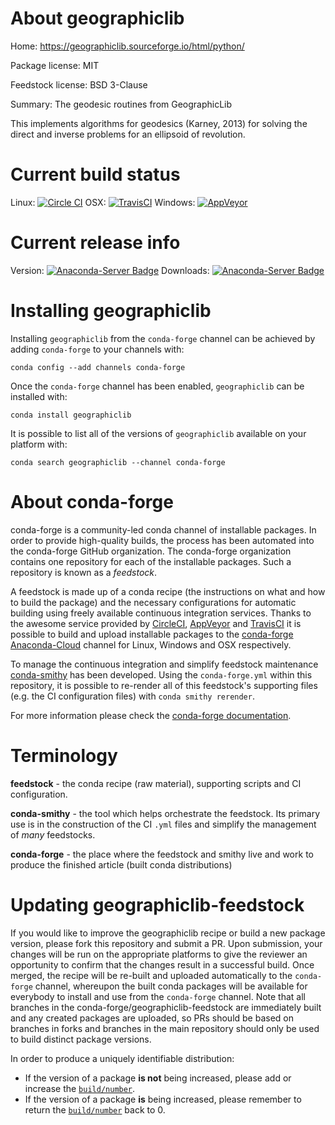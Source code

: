 About geographiclib
===================

Home: https://geographiclib.sourceforge.io/html/python/

Package license: MIT

Feedstock license: BSD 3-Clause

Summary: The geodesic routines from GeographicLib

This implements algorithms for geodesics (Karney, 2013) for solving the
direct and inverse problems for an ellipsoid of revolution.


Current build status
====================

Linux: [![Circle CI](https://circleci.com/gh/conda-forge/geographiclib-feedstock.svg?style=shield)](https://circleci.com/gh/conda-forge/geographiclib-feedstock)
OSX: [![TravisCI](https://travis-ci.org/conda-forge/geographiclib-feedstock.svg?branch=master)](https://travis-ci.org/conda-forge/geographiclib-feedstock)
Windows: [![AppVeyor](https://ci.appveyor.com/api/projects/status/github/conda-forge/geographiclib-feedstock?svg=True)](https://ci.appveyor.com/project/conda-forge/geographiclib-feedstock/branch/master)

Current release info
====================
Version: [![Anaconda-Server Badge](https://anaconda.org/conda-forge/geographiclib/badges/version.svg)](https://anaconda.org/conda-forge/geographiclib)
Downloads: [![Anaconda-Server Badge](https://anaconda.org/conda-forge/geographiclib/badges/downloads.svg)](https://anaconda.org/conda-forge/geographiclib)

Installing geographiclib
========================

Installing `geographiclib` from the `conda-forge` channel can be achieved by adding `conda-forge` to your channels with:

```
conda config --add channels conda-forge
```

Once the `conda-forge` channel has been enabled, `geographiclib` can be installed with:

```
conda install geographiclib
```

It is possible to list all of the versions of `geographiclib` available on your platform with:

```
conda search geographiclib --channel conda-forge
```


About conda-forge
=================

conda-forge is a community-led conda channel of installable packages.
In order to provide high-quality builds, the process has been automated into the
conda-forge GitHub organization. The conda-forge organization contains one repository
for each of the installable packages. Such a repository is known as a *feedstock*.

A feedstock is made up of a conda recipe (the instructions on what and how to build
the package) and the necessary configurations for automatic building using freely
available continuous integration services. Thanks to the awesome service provided by
[CircleCI](https://circleci.com/), [AppVeyor](http://www.appveyor.com/)
and [TravisCI](https://travis-ci.org/) it is possible to build and upload installable
packages to the [conda-forge](https://anaconda.org/conda-forge)
[Anaconda-Cloud](http://docs.anaconda.org/) channel for Linux, Windows and OSX respectively.

To manage the continuous integration and simplify feedstock maintenance
[conda-smithy](http://github.com/conda-forge/conda-smithy) has been developed.
Using the ``conda-forge.yml`` within this repository, it is possible to re-render all of
this feedstock's supporting files (e.g. the CI configuration files) with ``conda smithy rerender``.

For more information please check the [conda-forge documentation](https://conda-forge.org/docs/).

Terminology
===========

**feedstock** - the conda recipe (raw material), supporting scripts and CI configuration.

**conda-smithy** - the tool which helps orchestrate the feedstock.
                   Its primary use is in the construction of the CI ``.yml`` files
                   and simplify the management of *many* feedstocks.

**conda-forge** - the place where the feedstock and smithy live and work to
                  produce the finished article (built conda distributions)


Updating geographiclib-feedstock
================================

If you would like to improve the geographiclib recipe or build a new
package version, please fork this repository and submit a PR. Upon submission,
your changes will be run on the appropriate platforms to give the reviewer an
opportunity to confirm that the changes result in a successful build. Once
merged, the recipe will be re-built and uploaded automatically to the
`conda-forge` channel, whereupon the built conda packages will be available for
everybody to install and use from the `conda-forge` channel.
Note that all branches in the conda-forge/geographiclib-feedstock are
immediately built and any created packages are uploaded, so PRs should be based
on branches in forks and branches in the main repository should only be used to
build distinct package versions.

In order to produce a uniquely identifiable distribution:
 * If the version of a package **is not** being increased, please add or increase
   the [``build/number``](http://conda.pydata.org/docs/building/meta-yaml.html#build-number-and-string).
 * If the version of a package **is** being increased, please remember to return
   the [``build/number``](http://conda.pydata.org/docs/building/meta-yaml.html#build-number-and-string)
   back to 0.